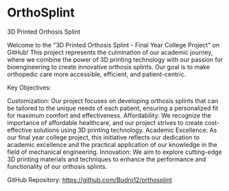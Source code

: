 # OrthoSplint
3D Printed Orthosis Splint

Welcome to the "3D Printed Orthosis Splint - Final Year College Project" on GitHub! This project represents the culmination of our academic journey, where we combine the power of 3D printing technology with our passion for bioengineering to create innovative orthosis splints. Our goal is to make orthopedic care more accessible, efficient, and patient-centric.

Key Objectives:

Customization: Our project focuses on developing orthosis splints that can be tailored to the unique needs of each patient, ensuring a personalized fit for maximum comfort and effectiveness.
Affordability: We recognize the importance of affordable healthcare, and our project strives to create cost-effective solutions using 3D printing technology.
Academic Excellence: As our final year college project, this initiative reflects our dedication to academic excellence and the practical application of our knowledge in the field of mechanical engineering.
Innovation: We aim to explore cutting-edge 3D printing materials and techniques to enhance the performance and functionality of our orthosis splints.

GitHub Repository: https://github.com/Budro12/orthosplint
